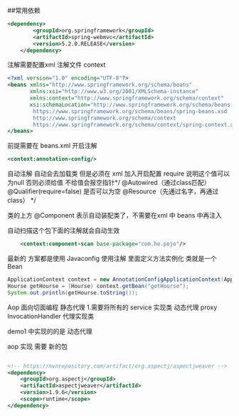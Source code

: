##常用依赖
```xml
<dependency>
        <groupId>org.springframework</groupId>
        <artifactId>spring-webmvc</artifactId>
        <version>5.2.0.RELEASE</version>
    </dependency>
```
注解需要配置xml 注解文件 context
```xml
<?xml version="1.0" encoding="UTF-8"?>
<beans xmlns="http://www.springframework.org/schema/beans"
       xmlns:xsi="http://www.w3.org/2001/XMLSchema-instance"
       xmlns:context="http://www.springframework.org/schema/context"
       xsi:schemaLocation="http://www.springframework.org/schema/beans
        https://www.springframework.org/schema/beans/spring-beans.xsd
        http://www.springframework.org/schema/context
        https://www.springframework.org/schema/context/spring-context.xsd">
</beans>
```

前提需要在 beans.xml 开启注解 
```xml
<context:annotation-config/>
```
 自动注解 自动会去加载类 但是必须在 xml 加入开启配置 require 说明这个值可以为null  否则必须给值 不给值会报空指针*/
 @Autowired（通过class匹配）
@Qualifier(require=false) 是否可以为空 
 @Resource（先通过名字，再通过 class） */
 

类的上方  @Component 表示自动装配类了，不需要在xml 中 beans 中再注入


自动扫描这个包下面的注解就会自动生效
```xml
    <context:component-scan base-package="com.he.pojo"/>
```

最新的 方案都是使用  Javaconfig 使用注解
里面定义方法实例化 类就是一个Bean

```java
ApplicationContext context = new AnnotationConfigApplicationContext(AppConfig.class);
Hourse getHourse = (Hourse) context.getBean("getHourse");
System.out.println(getHourse.toString());
```


Aop 面向切面编程 
静态代理
1.需要将所有的 service 实现类
动态代理  proxy     InvocationHandler 代理实现类

demo1 中实现的的是 动态代理



aop 实现 需要 新的包 
```xml

<!-- https://mvnrepository.com/artifact/org.aspectj/aspectjweaver -->
<dependency>
    <groupId>org.aspectj</groupId>
    <artifactId>aspectjweaver</artifactId>
    <version>1.9.6</version>
    <scope>runtime</scope>
</dependency>

```